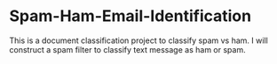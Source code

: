 # Spam-Ham-Email-Identification
This is a document classification project to classify spam vs ham. I will construct a spam filter to classify text message as ham or spam. 
